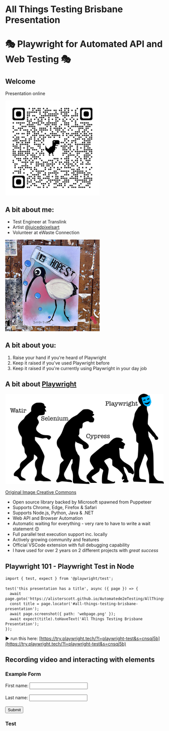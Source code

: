 # All Things Testing Brisbane Presentation

# 🎭 Playwright for Automated API and Web Testing 🎭

## Welcome

Presentation online

![qr code](/media/qrcode_presentation.png)

## A bit about me:

- Test Engineer at Translink
- Artist [@juicedpixelsart](https://www.instagram.com/juicedpixelsart/)
- Volunteer at eWaste Connection

![juiced pixels](/media/juicedpixels.png)

## A bit about you:

1. Raise your hand if you're heard of Playwright
2. Keep it raised if you've used Playwright before
3. Keep it raised if you're currently using Playwright in your day job

## A bit about [Playwright](https://playwright.dev/)

![Test tool evolution](/media/toolevolution.png)

[Original Image Creative Commons](https://commons.wikimedia.org/w/index.php?curid=2165296)

- Open source library backed by Microsoft spawned from Puppeteer
- Supports Chrome, Edge, Firefox & Safari
- Supports Node.js, Python, Java & .NET
- Web API and Browser Automation
- Automatic waiting for everything - very rare to have to write a wait statement 😊
- Full parallel test execution support inc. locally
- Actively growing community and features
- Official VSCode extension with full debugging capability
- I have used for over 2 years on 2 different projects with _great success_

## Playwright 101 - Playwright Test in Node 

```
import { test, expect } from '@playwright/test';

test('this presentation has a title', async ({ page }) => {
  await page.goto('https://alisterscott.github.io/Automatede2eTesting/AllThingsTestingBrisbaneMeetup');
  const title = page.locator('#all-things-testing-brisbane-presentation');
  await page.screenshot({ path: 'webpage.png' });
  await expect(title).toHaveText('All Things Testing Brisbane Presentation');
});
```

▶️ run this here: [https://try.playwright.tech/?l=playwright-test&s=cnsqj5b](https://try.playwright.tech/?l=playwright-test&s=cnsqj5b)

## Recording video and interacting with elements

### Example Form

<form>
  <label for="fname">First name:</label>
  <input type="text" id="fname" name="fname"><br><br>
  <label for="lname">Last name:</label>
  <input type="text" id="lname" name="lname"><br><br>
  <input type="submit" value="Submit">
</form>

### Test

